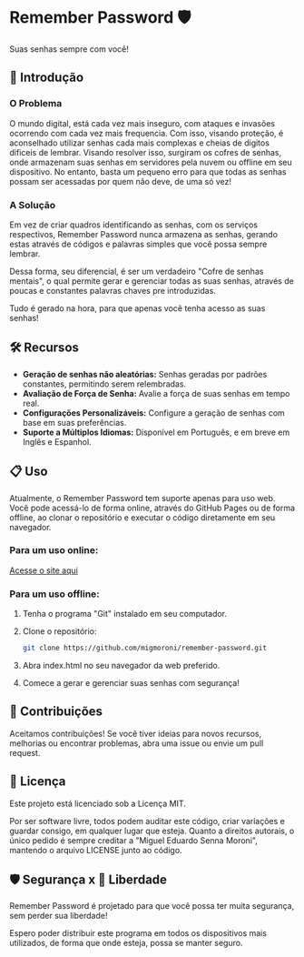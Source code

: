 # Remember Password 🛡️
Suas senhas sempre com você!

## 🚀 Introdução

### O Problema

O mundo digital, está cada vez mais inseguro, com ataques e invasões ocorrendo com cada vez mais frequencia.
Com isso, visando proteção, é aconselhado utilizar senhas cada mais complexas e cheias de digitos dificeis de lembrar.
Visando resolver isso, surgiram os cofres de senhas, onde armazenam suas senhas em servidores pela nuvem ou offline em seu dispositivo.
No entanto, basta um pequeno erro para que todas as senhas possam ser acessadas por quem não deve, de uma só vez!

### A Solução

Em vez de criar quadros identificando as senhas, com os serviços respectivos, Remember Password nunca armazena as senhas, gerando estas através de códigos e palavras simples que você possa sempre lembrar.

Dessa forma, seu diferencial, é ser um verdadeiro "Cofre de senhas mentais", o qual permite gerar e gerenciar todas as suas senhas, através de poucas e constantes palavras chaves pre introduzidas. 

Tudo é gerado na hora, para que apenas você tenha acesso as suas senhas!


## 🛠️ Recursos

- **Geração de senhas não aleatórias:** Senhas geradas por padrões constantes, permitindo serem relembradas.
- **Avaliação de Força de Senha:** Avalie a força de suas senhas em tempo real.
- **Configurações Personalizáveis:** Configure a geração de senhas com base em suas preferências.
- **Suporte a Múltiplos Idiomas:** Disponível em Português, e em breve em Inglês e Espanhol.

## 📋 Uso

Atualmente, o Remember Password tem suporte apenas para uso web. Você pode acessá-lo de forma online, através do GitHub Pages ou de forma offline, ao clonar o repositório e executar o código diretamente em seu navegador.

### Para um uso online:

[Acesse o site aqui](https://migmoroni.github.io/remember-password/)

### Para um uso offline:

1. Tenha o programa "Git" instalado em seu computador.

2. Clone o repositório:

   ```bash
   git clone https://github.com/migmoroni/remember-password.git
   ```

3. Abra index.html no seu navegador da web preferido.

4. Comece a gerar e gerenciar suas senhas com segurança!


## 🤝 Contribuições

Aceitamos contribuições! Se você tiver ideias para novos recursos, melhorias ou encontrar problemas, abra uma issue ou envie um pull request.


## 📝 Licença

Este projeto está licenciado sob a Licença MIT.

Por ser software livre, todos podem auditar este código, criar variações e guardar consigo, em qualquer lugar que esteja.
Quanto a direitos autorais, o único pedido é sempre creditar a "Miguel Eduardo Senna Moroni", mantendo o arquivo LICENSE junto ao código.


## 🛡️ Segurança x 🗽 Liberdade

Remember Password é projetado para que você possa ter muita segurança, sem perder sua liberdade!

Espero poder distribuir este programa em todos os dispositivos mais utilizados, de forma que onde esteja, possa se manter seguro.
